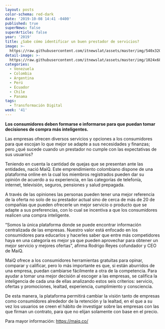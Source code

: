 ```yaml
---
layout: posts
color-schema: red-dark
date: '2019-10-08 14:41 -0400'
published: true
superNews: false
superArticle: false
year: '2019'
title: ¿Sabe cómo identificar un buen prestador de servicios?
image: >-
  https://raw.githubusercontent.com/itnewslat/assets/master/img/540x320/Servicios-IOT-p.jpg
detail-image: >-
  https://raw.githubusercontent.com/itnewslat/assets/master/img/1024x680/Servicios-IOT-g.jpg
categories:
  - Venezuela
  - Colombia
  - Argentina
  - Perú
  - Ecuador
  - Chile
  - Panama
tags:
  - Transformación Digital
week: '41'
---
```

**Los consumidores deben formarse e informarse para que puedan tomar decisiones de compra más inteligentes.**
 
Las empresas ofrecen diversos servicios y opciones a los consumidores para que escojan lo que mejor se adapte a sus necesidades y finanzas; pero ¿qué sucede cuando un prestador no cumple con las expectativas de sus usuarios?
 
Teniendo en cuenta la cantidad de quejas que se presentan ante las entidades, nació MaiQ. Este emprendimiento colombiano dispone de una plataforma online en la cual los miembros registrados pueden dar su opinión de acuerdo a su experiencia, en las categorías de telefonía, internet, televisión, seguros, pensiones y salud prepagada. 
 
A través de las opiniones las personas pueden tener una mejor referencia de la oferta no solo de su prestador actual sino de cerca de más de 20 de compañías que pueden ofrecerle un mejor servicio o producto que se adapte a sus preferencias, con lo cual se incentiva a que los consumidores realicen una compra inteligente.
 
“Somos la única plataforma donde se puede encontrar información centralizada de las empresas. Nuestro valor está enfocado en los consumidores para educarlos y hacerles saber que entre más competidores haya en una categoría es mejor ya que pueden aprovechar para obtener un mejor servicio y mejores ofertas”, afirma Rodrigo Reyes cofundador y CEO de MaiQ.
 
MaiQ ofrece a los consumidores herramientas gratuitas para opinar, comparar y calificar, pero lo más importante es que, si están aburridos de una empresa, puedan cambiarse fácilmente a otra de la competencia. Para ayudar a tomar una mejor decisión al escoger a las empresas, se califica la inteligencia de cada una de ellas analizando estos seis criterios: servicio, ofertas y promociones, lealtad, experiencia, cumplimiento y consciencia.
 
De esta manera, la plataforma permitirá cambiar la visión tanto de empresas como consumidores alrededor de la retención y la lealtad, en el que a su vez los usuarios se creen el hábito de investigar sobre las empresas con las que firman un contrato, para que no elijan solamente con base en el precio.
 
Para mayor información: https://maiq.co/
